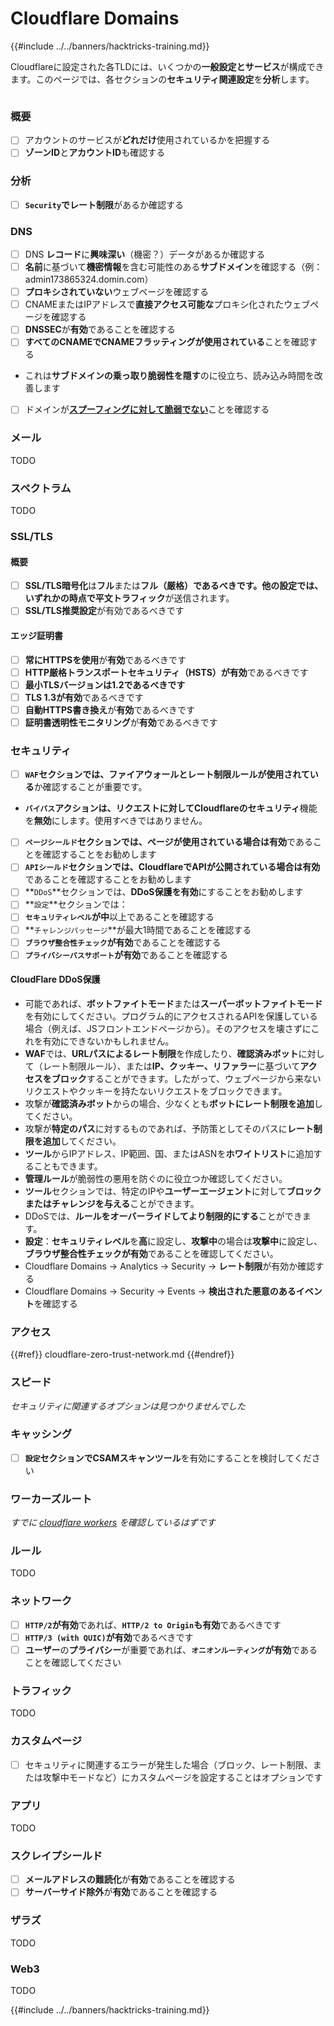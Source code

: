 # Cloudflare Domains

{{#include ../../banners/hacktricks-training.md}}

Cloudflareに設定された各TLDには、いくつかの**一般設定とサービス**が構成できます。このページでは、各セクションの**セキュリティ関連設定**を**分析**します。

<figure><img src="../../images/image (101).png" alt=""><figcaption></figcaption></figure>

### 概要

- [ ] アカウントのサービスが**どれだけ**使用されているかを把握する
- [ ] **ゾーンID**と**アカウントID**も確認する

### 分析

- [ ] **`Security`**で**レート制限**があるか確認する

### DNS

- [ ] DNS **レコード**に**興味深い**（機密？）データがあるか確認する
- [ ] **名前**に基づいて**機密情報**を含む可能性のある**サブドメイン**を確認する（例：admin173865324.domin.com）
- [ ] **プロキシされていない**ウェブページを確認する
- [ ] CNAMEまたはIPアドレスで**直接アクセス可能な**プロキシ化されたウェブページを確認する
- [ ] **DNSSEC**が**有効**であることを確認する
- [ ] **すべてのCNAMEでCNAMEフラッティングが使用されている**ことを確認する
- これは**サブドメインの乗っ取り脆弱性を隠す**のに役立ち、読み込み時間を改善します
- [ ] ドメインが[**スプーフィングに対して脆弱でない**](https://book.hacktricks.xyz/network-services-pentesting/pentesting-smtp#mail-spoofing)ことを確認する

### **メール**

TODO

### スペクトラム

TODO

### SSL/TLS

#### **概要**

- [ ] **SSL/TLS暗号化**は**フル**または**フル（厳格）**であるべきです。他の設定では、いずれかの時点で**平文トラフィック**が送信されます。
- [ ] **SSL/TLS推奨設定**が有効であるべきです

#### エッジ証明書

- [ ] **常にHTTPSを使用**が**有効**であるべきです
- [ ] **HTTP厳格トランスポートセキュリティ（HSTS）**が**有効**であるべきです
- [ ] **最小TLSバージョンは1.2であるべきです**
- [ ] **TLS 1.3が有効**であるべきです
- [ ] **自動HTTPS書き換え**が**有効**であるべきです
- [ ] **証明書透明性モニタリング**が**有効**であるべきです

### **セキュリティ**

- [ ] **`WAF`**セクションでは、**ファイアウォール**と**レート制限ルールが使用されている**か確認することが重要です。
- **`バイパス`**アクションは、リクエストに対して**Cloudflareのセキュリティ**機能を**無効**にします。使用すべきではありません。
- [ ] **`ページシールド`**セクションでは、ページが使用されている場合は**有効**であることを確認することをお勧めします
- [ ] **`APIシールド`**セクションでは、CloudflareでAPIが公開されている場合は**有効**であることを確認することをお勧めします
- [ ] **`DDoS`**セクションでは、**DDoS保護を有効**にすることをお勧めします
- [ ] **`設定`**セクションでは：
- [ ] **`セキュリティレベル`**が**中**以上であることを確認する
- [ ] **`チャレンジパッセージ`**が最大1時間であることを確認する
- [ ] **`ブラウザ整合性チェック`**が**有効**であることを確認する
- [ ] **`プライバシーパスサポート`**が**有効**であることを確認する

#### **CloudFlare DDoS保護**

- 可能であれば、**ボットファイトモード**または**スーパーボットファイトモード**を有効にしてください。プログラム的にアクセスされるAPIを保護している場合（例えば、JSフロントエンドページから）。そのアクセスを壊さずにこれを有効にできないかもしれません。
- **WAF**では、**URLパスによるレート制限**を作成したり、**確認済みボット**に対して（レート制限ルール）、または**IP、クッキー、リファラー**に基づいて**アクセスをブロック**することができます。したがって、ウェブページから来ないリクエストやクッキーを持たないリクエストをブロックできます。
- 攻撃が**確認済みボット**からの場合、少なくとも**ボットにレート制限を追加**してください。
- 攻撃が**特定のパス**に対するものであれば、予防策としてそのパスに**レート制限を追加**してください。
- **ツール**からIPアドレス、IP範囲、国、またはASNを**ホワイトリスト**に追加することもできます。
- **管理ルール**が脆弱性の悪用を防ぐのに役立つか確認してください。
- **ツール**セクションでは、特定のIPや**ユーザーエージェント**に対して**ブロックまたはチャレンジを与える**ことができます。
- DDoSでは、**ルールをオーバーライドしてより制限的にする**ことができます。
- **設定**：**セキュリティレベル**を**高**に設定し、**攻撃中**の場合は**攻撃中**に設定し、**ブラウザ整合性チェックが有効**であることを確認してください。
- Cloudflare Domains -> Analytics -> Security -> **レート制限**が有効か確認する
- Cloudflare Domains -> Security -> Events -> **検出された悪意のあるイベント**を確認する

### アクセス

{{#ref}}
cloudflare-zero-trust-network.md
{{#endref}}

### スピード

_セキュリティに関連するオプションは見つかりませんでした_

### キャッシング

- [ ] **`設定`**セクションで**CSAMスキャンツール**を有効にすることを検討してください

### **ワーカーズルート**

_すでに_ [_cloudflare workers_](./#workers) _を確認しているはずです_

### ルール

TODO

### ネットワーク

- [ ] **`HTTP/2`**が**有効**であれば、**`HTTP/2 to Origin`**も**有効**であるべきです
- [ ] **`HTTP/3 (with QUIC)`**が**有効**であるべきです
- [ ] **ユーザー**の**プライバシー**が重要であれば、**`オニオンルーティング`**が**有効**であることを確認してください

### **トラフィック**

TODO

### カスタムページ

- [ ] セキュリティに関連するエラーが発生した場合（ブロック、レート制限、または攻撃中モードなど）にカスタムページを設定することはオプションです

### アプリ

TODO

### スクレイプシールド

- [ ] **メールアドレスの難読化**が**有効**であることを確認する
- [ ] **サーバーサイド除外**が**有効**であることを確認する

### **ザラズ**

TODO

### **Web3**

TODO

{{#include ../../banners/hacktricks-training.md}}
